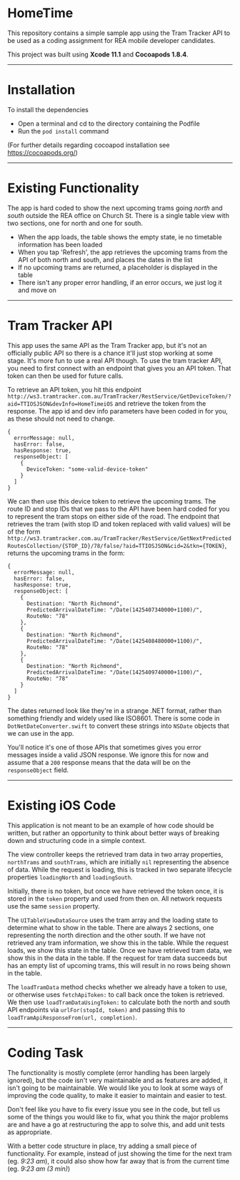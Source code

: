 HomeTime
========

This repository contains a simple sample app using the Tram Tracker API to be used as a coding assignment for REA mobile developer candidates.

This project was built using **Xcode 11.1** and **Cocoapods 1.8.4**.

---
# Installation

To install the dependencies
* Open a terminal and cd to the directory containing the Podfile
* Run the `pod install` command

(For further details regarding cocoapod installation see https://cocoapods.org/)


---
# Existing Functionality

The app is hard coded to show the next upcoming trams going *north* and *south* outside the REA office on Church St. There is a single table view with two sections, one for north and one for south.

* When the app loads, the table shows the empty state, ie no timetable information has been loaded
* When you tap 'Refresh', the app retrieves the upcoming trams from the API of both north and south, and places the dates in the list
* If no upcoming trams are returned, a placeholder is displayed in the table
* There isn't any proper error handling, if an error occurs, we just log it and move on


---
# Tram Tracker API

This app uses the same API as the Tram Tracker app, but it's not an officially public API so there is a chance it'll just stop working at some stage. It's more fun to use a real API though. To use the tram tracker API, you need to first connect with an endpoint that gives you an API token. That token can then be used for future calls.

To retrieve an API token, you hit this endpoint `http://ws3.tramtracker.com.au/TramTracker/RestService/GetDeviceToken/?aid=TTIOSJSON&devInfo=HomeTimeiOS` and retrieve the token from the response. The app id and dev info parameters have been coded in for you, as these should not need to change.

```
{
  errorMessage: null,
  hasError: false,
  hasResponse: true,
  responseObject: [
    {
      DeviceToken: "some-valid-device-token"
    }
  ]
}
```

We can then use this device token to retrieve the upcoming trams. The route ID and stop IDs that we pass to the API have been hard coded for you to represent the tram stops on either side of the road. The endpoint that retrieves the tram (with stop ID and token replaced with valid values) will be of the form `http://ws3.tramtracker.com.au/TramTracker/RestService/GetNextPredictedRoutesCollection/{STOP_ID}/78/false/?aid=TTIOSJSON&cid=2&tkn={TOKEN}`, returns the upcoming trams in the form:

```
{
  errorMessage: null,
  hasError: false,
  hasResponse: true,
  responseObject: [
    {
      Destination: "North Richmond",
      PredictedArrivalDateTime: "/Date(1425407340000+1100)/",
      RouteNo: "78"
    },
    {
      Destination: "North Richmond",
      PredictedArrivalDateTime: "/Date(1425408480000+1100)/",
      RouteNo: "78"
    },
    {
      Destination: "North Richmond",
      PredictedArrivalDateTime: "/Date(1425409740000+1100)/",
      RouteNo: "78"
    }
  ]
}
```

The dates returned look like they're in a strange .NET format, rather than something friendly and widely used like ISO8601. There is some code in `DotNetDateConverter.swift` to convert these strings into `NSDate` objects that we can use in the app.

You'll notice it's one of those APIs that sometimes gives you error messages inside a valid JSON response. We ignore this for now and assume that a `200` response means that the data will be on the `responseObject` field.


---
# Existing iOS Code

This application is not meant to be an example of how code should be written, but rather an opportunity to think about better ways of breaking down and structuring code in a simple context.

The view controller keeps the retrieved tram data in two array properties, `northTrams` and `southTrams`, which are initially `nil` representing the absence of data. While the request is loading, this is tracked in two separate lifecycle properties `loadingNorth` and `loadingSouth`.

Initially, there is no token, but once we have retrieved the token once, it is stored in the `token` property and used from then on. All network requests use the same `session` property.

The `UITableViewDataSource` uses the tram array and the loading state to determine what to show in the table. There are always 2 sections, one representing the north direction and the other south. If we have not retrieved any tram information, we show this in the table. While the request loads, we show this state in the table. Once we have retrieved tram data, we show this in the data in the table. If the request for tram data succeeds but has an empty list of upcoming trams, this will result in no rows being shown in the table.

The `loadTramData` method checks whether we already have a token to use, or otherwise uses `fetchApiToken:` to call back once the token is retrieved. We then use `loadTramDataUsingToken:` to calculate both the north and south API endpoints via `urlFor(stopId, token)` and passing this to `loadTramApiResponseFrom(url, completion)`.


---
# Coding Task

The functionality is mostly complete (error handling has been largely ignored), but the code isn't very maintainable and as features are added, it isn't going to be maintainable. We would like you to look at some ways of improving the code quality, to make it easier to maintain and easier to test.

Don't feel like you have to fix every issue you see in the code, but tell us some of the things you would like to fix, what you think the major problems are and have a go at restructuring the app to solve this, and add unit tests as appropriate.

With a better code structure in place, try adding a small piece of functionality. For example, instead of just showing the time for the next tram (eg. *9:23 am*), it could also show how far away that is from the current time (eg. *9:23 am (3 min)*)
